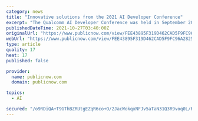 ```yaml
---
category: news
title: "Innovative solutions from the 2021 AI Developer Conference"
excerpt: "The Qualcomm AI Developer Conference was held in September 2021 in Chengdu, China, and the theme this year was presenting a new era of the intelligent interconnection of technologies. Heng Xu, Sr. Dir of Product Marketing from Qualcomm International (Shanghai) Co."
publishedDateTime: 2021-10-27T03:40:00Z
originalUrl: "https://www.publicnow.com/view/FEE43895F319D462CAD5F9FC96A2825FCB2BD1A2"
webUrl: "https://www.publicnow.com/view/FEE43895F319D462CAD5F9FC96A2825FCB2BD1A2"
type: article
quality: 17
heat: 17
published: false

provider:
  name: publicnow.com
  domain: publicnow.com

topics:
  - AI

secured: "/o9RDiQA+T9GThBZRUtgEZqR6co+O/2JacWokqxNFJv5aTaN31Q3R9voq0L/RFMwEl+6WRt7ICPWaSMZGTDXw1RClzy2QCpH6gztC0D6jtv3GG//eKc+ogBVVgWj1pivLdjvztjRt2rJwi4qBus3p0izKW/5ZSQemCtG9JgohjgTS7iHSRkRx/ICwigE3khLfCWc1aRWs0KNgMQTq507bmsxEy6a3jS3YV59RrwT0i+Gkso2f8ttxIolytcF9kwkdzqBwCxsl8xeyCrGWOblnPcnUrqvsZbO3FWfHVq5JBuX8penzHbiOh7jRMbOkLRIoL3c69BbvVHnQbgGHZVRbx/ZEocMKtLbkcbN5rLvgnI=;FE9+mOfuZFsadmil4pVgmQ=="
---
```


